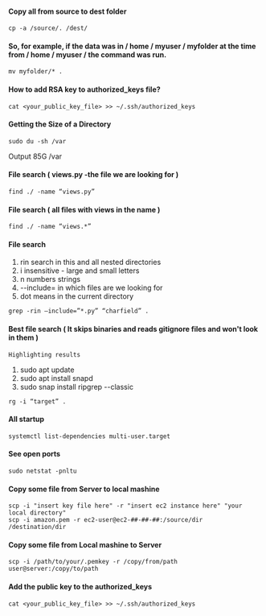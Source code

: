 #### Copy all from source to dest folder
~~~~~~~~~~~~~~~~~~~~~~~~~~~~~~
cp -a /source/. /dest/
~~~~~~~~~~~~~~~~~~~~~~~~~~~~~~
#### So, for example, if the data was in / home / myuser / myfolder at the time from / home / myuser / the command was run.
~~~~~~~~~~~~~~~~~~~~~~~~~~~~~~
mv myfolder/* .
~~~~~~~~~~~~~~~~~~~~~~~~~~~~~~
#### How to add RSA key to authorized_keys file?
~~~~~~~~~~~~~~~~~~~~~~~~~~~~~~
cat <your_public_key_file> >> ~/.ssh/authorized_keys
~~~~~~~~~~~~~~~~~~~~~~~~~~~~~~

#### Getting the Size of a Directory
~~~~~~~~~~~~~~~~~~~~~~~~~~~~~~
sudo du -sh /var
~~~~~~~~~~~~~~~~~~~~~~~~~~~~~~
Output
85G	/var

#### File search ( views.py -the file we are looking for )
~~~~~~~~~~~~~~~~~~~~~~~~~~~~~~
find ./ -name “views.py”
~~~~~~~~~~~~~~~~~~~~~~~~~~~~~~

#### File search ( all files with views in the name )
~~~~~~~~~~~~~~~~~~~~~~~~~~~~~~
find ./ -name “views.*”
~~~~~~~~~~~~~~~~~~~~~~~~~~~~~~

#### File search
 1. rin search in this and all nested directories
 1. i insensitive - large and small letters
 1. n numbers strings
 1. --include= in which files are we looking for
 1. dot means in the current directory
~~~~~~~~~~~~~~~~~~~~~~~~~~~~~~
grep -rin –include=”*.py” “charfield” .
~~~~~~~~~~~~~~~~~~~~~~~~~~~~~~

#### Best file search ( It skips binaries and reads gitignore files and won't look in them )
`Highlighting results`
1. sudo apt update
1. sudo apt install snapd
1.  sudo snap install ripgrep --classic
~~~~~~~~~~~~~~~~~~~~~~~~~~~~~~
rg -i “target” .
~~~~~~~~~~~~~~~~~~~~~~~~~~~~~~

#### All startup
~~~~~~~~~~~~~~~~~~~~~~~~~~~~~~
systemctl list-dependencies multi-user.target
~~~~~~~~~~~~~~~~~~~~~~~~~~~~~~

#### See open ports
~~~~~~~~~~~~~~~~~~~~~~~~~~~~~~
sudo netstat -pnltu
~~~~~~~~~~~~~~~~~~~~~~~~~~~~~~

#### Copy some file from Server to local mashine
~~~~~~~~~~~~~~~~~~~~~~~~~~~~~~
scp -i "insert key file here" -r "insert ec2 instance here" "your local directory"
scp -i amazon.pem -r ec2-user@ec2-##-##-##:/source/dir /destination/dir
~~~~~~~~~~~~~~~~~~~~~~~~~~~~~~
#### Copy some file from Local mashine to Server
~~~~~~~~~~~~~~~~~~~~~~~~~~~~~~
scp -i /path/to/your/.pemkey -r /copy/from/path user@server:/copy/to/path
~~~~~~~~~~~~~~~~~~~~~~~~~~~~~~
#### Add the public key to the authorized_keys
~~~~~~~~~~~~~~~~~~~~~~~~~~~~~~
cat <your_public_key_file> >> ~/.ssh/authorized_keys
~~~~~~~~~~~~~~~~~~~~~~~~~~~~~~
